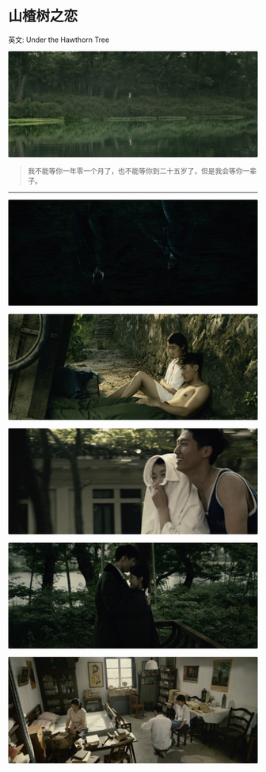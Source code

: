 # 山楂树之恋

英文: Under the Hawthorn Tree

![](/res/under_the_hawthorn_tree_5.jpg)

> 我不能等你一年零一个月了，也不能等你到二十五岁了，但是我会等你一辈子。

---

![](/res/under_the_hawthorn_tree_6.jpg)

![](/res/under_the_hawthorn_tree_2.jpg)

![](/res/under_the_hawthorn_tree_3.jpg)

![](/res/under_the_hawthorn_tree_1.jpg)

![](/res/under_the_hawthorn_tree_4.jpg)